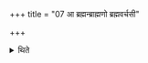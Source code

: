 +++
title = "07 आ ब्रह्मन्ब्राह्मणो ब्रह्मवर्चसी"

+++

<details><summary>थिते</summary>

आ ब्रह्मन्ब्राह्मणो ब्रह्मवर्चसी जायतामिति समस्तानि ब्रह्मवर्चसानि ७
</details>
